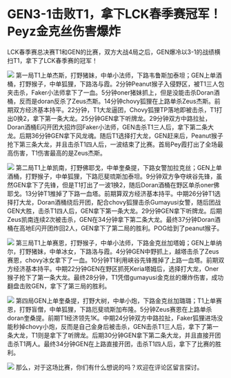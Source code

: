 # GEN3-1击败T1，拿下LCK春季赛冠军！Peyz金克丝伤害爆炸

LCK春季赛总决赛T1和GEN的比赛，双方大战4局之后，GEN爆冷以3-1的战绩横扫T1，拿下了LCK春季赛的冠军！

![](https://inews.gtimg.com/news_bt/Oc1XI5_kT5ctrNRAtBaMRshR2dLNk3uvf1CJjLi5t_V9kAA/1000)
第一局T1上单杰斯，打野猪妹，中单小法师，下路韦鲁斯加泰坦；GEN上单酒桶，打野猴子，中单狐狸，下路洛与霞。2分钟Peanut猴子入侵野区，被T1三人包夹击杀，Faker小法师拿下了一血。5分钟oner猪妹抓上，但是没能击杀Doran酒桶，反而是doran反杀了Zeus杰斯。14分钟chovy狐狸在上路单杀Zeus杰斯。前期双方经济基本持平。22分钟，T1大龙逼团，Chovy狐狸TP落地即被击杀，T1打出0换2，拿下第一条大龙。25分钟GEN拿下听牌龙。29分钟双方中路拉扯，Doran酒桶E闪开团大招炸回Faker小法师，GEN击杀T1三人后，拿下第二条大龙。后期36分钟GEN拿下风龙魂。随后T1选择打大龙，GEN赶来后，Peanut猴子抢下第三条大龙，并且击杀T1四人后，一波结束了比赛。首局Pey霞打出了全场最高伤害，T1伤害最高的是Zeus杰斯。

![](https://inews.gtimg.com/news_bt/OowDPUfEGiewGrDo7_Vb84ElKNrmTt_mbTnciuj2-emV0AA/1000)
第二局T1上单凯南，打野佛耶戈，中单奎桑提，下路女警加拉克丝；GEN上单酒桶，打野猴子，中单狐狸，下路厄斐琉斯加泰坦。9分钟双方争夺峡谷先锋，虽然GEN拿下了先锋，但是T1打出了一波1换2，随后Doran酒桶在野区单杀oner佛耶戈。13分钟T1推掉了下路一血塔。前期算双方经济基本持平。中期26分钟T1选择打大龙，Doran酒桶绕后开团，配合chovy狐狸击杀Gumayusi女警，随后团战GEN大胜，击杀T1四人后，GEN拿下第一条大龙。29分钟GEN拿下听牌龙。后期Zeus凯南连续2次被击杀，GEN在34分钟拿下第二条大龙。最终37分钟Doran酒桶在高地E闪开团炸回2人，GEN拿下了第二局的胜利。POG给到了peanut猴子。

![](https://inews.gtimg.com/news_bt/OvEik7bUclzpxdbe_4qsjGqXPXZxgT0xbHUQoBhYoJ0gwAA/1000)
第三局T1上单赛恩，打野猴子，中单小法师，下路金克丝加塔姆；GEN上单纳尔，打野猪妹，中单冰女，下路洛与霞。4分钟GEN中野抓上，越塔击杀了Zeus赛恩，chovy冰女拿下了一血。10分钟T1利用峡谷先锋推掉了上路一血塔。前期双方经济基本持平。中期22分钟GEN在野区抓死Keria塔姆后，选择打大龙，Oner猴子抢下了第一条大龙。最终28分钟，T1凭借gumayusi金克丝的爆炸伤害，成功翻盘击败GEN，拿下了第三局的胜利。

![](https://inews.gtimg.com/news_bt/O63yMrrnUvIZf86E01gvNJeugmIjhVaFxqngkmvemxPp4AA/1000)
第四局GEN上单奎桑提，打野大树，中单小炮，下路金克丝加璐璐；T1上单赛恩，打野盲僧，中单狐狸，下路厄斐琉斯加布隆。5分钟Zeus赛恩在上路单杀doran奎桑提。前期T1经济领先1K。中期24分钟双方中路拉扯，Faker狐狸进场没能秒掉chovy小炮，反而是自己金身后被击杀，GEN击杀T1三人后，拿下了第一条大龙，T1则是拿下了听牌龙。后期30分钟GEN拿下第二条大龙，并且直接开团击杀T1两人。最终34分钟GEN在上路直接开团，击杀T1四人后，拿下了比赛的胜利。

![](https://inews.gtimg.com/news_bt/O56vj44ruwhBrMpkM7_7HWqGZNVRJjKTnKN0wCSKl-PLIAA/1000)
那么，对于这场比赛，你们有什么想说的吗？欢迎在评论区留言探讨。

